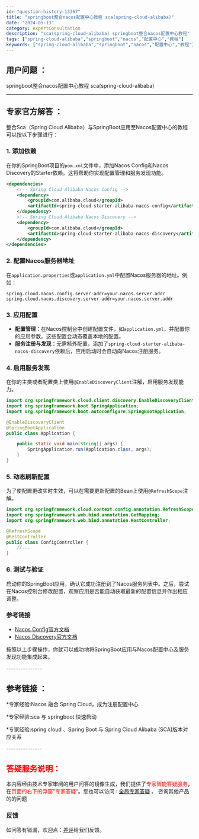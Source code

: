 ```yaml
---
id: "question-history-13367"
title: "springboot整合nacos配置中心教程 sca(spring-cloud-alibaba)"
date: "2024-05-13"
category: expertConsultation
description: "sca(spring-cloud-alibaba) springboot整合nacos配置中心教程"
tags: ["spring-cloud-alibaba","springboot","nacos","配置中心","教程"]
keywords: ["spring-cloud-alibaba","springboot","nacos","配置中心","教程"]
---
```


## 用户问题 ： 
 springboot整合nacos配置中心教程 sca(spring-cloud-alibaba) 

---------------
## 专家官方解答 ：

整合Sca（Spring Cloud Alibaba）与SpringBoot应用至Nacos配置中心的教程可以按以下步骤进行：

### 1. 添加依赖
在你的SpringBoot项目的`pom.xml`文件中，添加Nacos Config和Nacos Discovery的Starter依赖。这将帮助你实现配置管理和服务发现功能。

```xml
<dependencies>
    <!-- Spring Cloud Alibaba Nacos Config -->
    <dependency>
        <groupId>com.alibaba.cloud</groupId>
        <artifactId>spring-cloud-starter-alibaba-nacos-config</artifactId>
    </dependency>
    <!-- Spring Cloud Alibaba Nacos Discovery -->
    <dependency>
        <groupId>com.alibaba.cloud</groupId>
        <artifactId>spring-cloud-starter-alibaba-nacos-discovery</artifactId>
    </dependency>
</dependencies>
```

### 2. 配置Nacos服务器地址
在`application.properties`或`application.yml`中配置Nacos服务器的地址。例如：

```properties
spring.cloud.nacos.config.server-addr=your.nacos.server.addr
spring.cloud.nacos.discovery.server-addr=your.nacos.server.addr
```

### 3. 应用配置
- **配置管理**：在Nacos控制台中创建配置文件，如`application.yml`，并配置你的应用参数。这些配置会动态覆盖本地的配置。
- **服务注册与发现**：无需额外配置，添加了`spring-cloud-starter-alibaba-nacos-discovery`依赖后，应用启动时会自动向Nacos注册服务。

### 4. 启用服务发现
在你的主类或者配置类上使用`@EnableDiscoveryClient`注解，启用服务发现能力。

```java
import org.springframework.cloud.client.discovery.EnableDiscoveryClient;
import org.springframework.boot.SpringApplication;
import org.springframework.boot.autoconfigure.SpringBootApplication;

@EnableDiscoveryClient
@SpringBootApplication
public class Application {

    public static void main(String[] args) {
        SpringApplication.run(Application.class, args);
    }
}
```

### 5. 动态刷新配置
为了使配置更改实时生效，可以在需要更新配置的Bean上使用`@RefreshScope`注解。

```java
import org.springframework.cloud.context.config.annotation.RefreshScope;
import org.springframework.web.bind.annotation.GetMapping;
import org.springframework.web.bind.annotation.RestController;

@RefreshScope
@RestController
public class ConfigController {
    //...
}
```

### 6. 测试与验证
启动你的SpringBoot应用，确认它成功注册到了Nacos服务列表中。之后，尝试在Nacos控制台修改配置，观察应用是否能自动获取最新的配置信息并作出相应调整。

### 参考链接
- [Nacos Config官方文档](https://github.com/spring-cloud-incubator/spring-cloud-alibaba/wiki/Nacos-config)
- [Nacos Discovery官方文档](https://github.com/spring-cloud-incubator/spring-cloud-alibaba/wiki/Nacos-discovery)

按照以上步骤操作，你就可以成功地将SpringBoot应用与Nacos配置中心及服务发现功能集成起来。


<font color="#949494">---------------</font> 


## 参考链接 ：

*专家经验:Nacos 融合 Spring Cloud，成为注册配置中心 
 
 *专家经验:sca 与 springboot 快速启动 
 
 *专家经验:spring cloud 、Spring Boot 与 Spring Cloud Alibaba (SCA)版本对应关系 


 <font color="#949494">---------------</font> 
 


## <font color="#FF0000">答疑服务说明：</font> 

本内容经由技术专家审阅的用户问答的镜像生成，我们提供了<font color="#FF0000">专家智能答疑服务</font>，在<font color="#FF0000">页面的右下的浮窗”专家答疑“</font>。您也可以访问 : [全局专家答疑](https://opensource.alibaba.com/chatBot) 。 咨询其他产品的的问题

### 反馈
如问答有错漏，欢迎点：[差评](https://ai.nacos.io/user/feedbackByEnhancerGradePOJOID?enhancerGradePOJOId=13371)给我们反馈。
